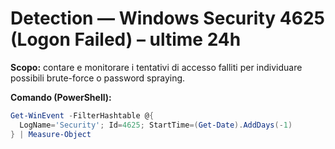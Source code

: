 # Detection — Windows Security 4625 (Logon Failed) – ultime 24h

**Scopo:** contare e monitorare i tentativi di accesso falliti per individuare possibili brute-force o password spraying.

**Comando (PowerShell):**
```powershell
Get-WinEvent -FilterHashtable @{
  LogName='Security'; Id=4625; StartTime=(Get-Date).AddDays(-1)
} | Measure-Object
